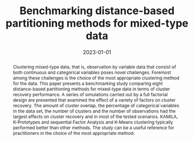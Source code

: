 ---
title: "Benchmarking distance-based partitioning methods for mixed-type data"
collection: publications
category: manuscripts
permalink: /publication/costa2022_benchmarking
abstract: 'Clustering mixed-type data, that is, observation by variable data that consist of both continuous and categorical variables poses novel challenges. Foremost among these challenges is the choice of the most appropriate clustering method for the data. This paper presents a benchmarking study comparing eight distance-based partitioning methods for mixed-type data in terms of cluster recovery performance. A series of simulations carried out by a full factorial design are presented that examined the effect of a variety of factors on cluster recovery. The amount of cluster overlap, the percentage of categorical variables in the data set, the number of clusters and the number of observations had the largest effects on cluster recovery and in most of the tested scenarios. KAMILA, K-Prototypes and sequential Factor Analysis and K-Means clustering typically performed better than other methods. The study can be a useful reference for practitioners in the choice of the most appropriate method.'  # Abstract
date: 2023-01-01
venue: 'Advances in Data Analysis and Classification'
abbr: "Cluster Analysis"
#slidesurl: 'http://academicpages.github.io/files/slides1.pdf'
paperurl: 'https://link.springer.com/article/10.1007/s11634-022-00521-7'  # Link to PDF
citation: '@article{costa2023benchmarking,
  title={Benchmarking distance-based partitioning methods for mixed-type data},
  author={Costa, Efthymios and Papatsouma, Ioanna and Markos, Angelos},
  journal={Advances in Data Analysis and Classification},
  volume={17},
  number={3},
  pages={701--724},
  year={2023},
  publisher={Springer}
}'  # BibTeX Citation
authors: "<u>Efthymios Costa</u>, Ioanna Papatsouma, and Angelos Markos"  # You can add this if not yet defined
---